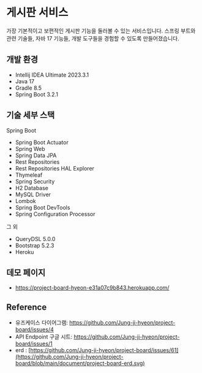 # 게시판 서비스

가장 기본적이고 보편적인 게시판 기능을 둘러볼 수 있는 서비스입니다. 스프링 부트와 관련 기술들, 자바 17 기능들, 개발 도구들을 경험할 수 있도록 만들어졌습니다.

## 개발 환경

* Intellij IDEA Ultimate 2023.3.1
* Java 17
* Gradle 8.5
* Spring Boot 3.2.1

## 기술 세부 스택

Spring Boot

* Spring Boot Actuator
* Spring Web
* Spring Data JPA
* Rest Repositories
* Rest Repositories HAL Explorer
* Thymeleaf
* Spring Security
* H2 Database
* MySQL Driver
* Lombok
* Spring Boot DevTools
* Spring Configuration Processor

그 외

* QueryDSL 5.0.0
* Bootstrap 5.2.3
* Heroku

## 데모 페이지

* https://project-board-hyeon-e31a07c9b843.herokuapp.com/

## Reference

* 유즈케이스 다이어그램: https://github.com/Jung-ji-hyeon/project-board/issues/4
* API Endpoint 구글 시트: https://github.com/Jung-ji-hyeon/project-board/issues/1
* erd : [https://github.com/Jung-ji-hyeon/project-board/issues/61](https://github.com/Jung-ji-hyeon/project-board/blob/main/document/project-board-erd.svg)


